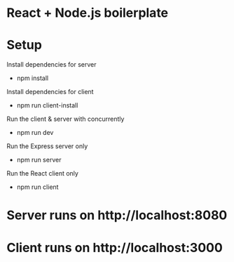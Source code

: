 # React + Node.js boilerplate

# Setup
Install dependencies for server
- npm install

Install dependencies for client
- npm run client-install

Run the client & server with concurrently
- npm run dev

Run the Express server only
- npm run server

Run the React client only
- npm run client

# Server runs on http://localhost:8080
# Client runs on http://localhost:3000